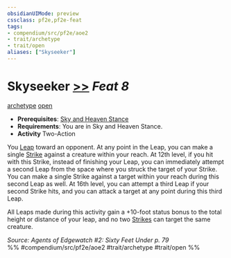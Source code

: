 ```yaml
---
obsidianUIMode: preview
cssclass: pf2e,pf2e-feat
tags:
- compendium/src/pf2e/aoe2
- trait/archetype
- trait/open
aliases: ["Skyseeker"]
---
```

# Skyseeker  [>>](rules/core-rulebook/chapter-9-playing-the-game.md#Actions "Two-Action") *Feat 8*  
[archetype](rules/traits/archetype.md)  [open](rules/traits/open.md)  

- **Prerequisites**: [Sky and Heaven Stance](compendium/feats/sky-and-heaven-stance-aoe2.md)
- **Requirements**: You are in Sky and Heaven Stance.
- **Activity** Two-Action

You [Leap](rules/actions/leap.md) toward an opponent. At any point in the Leap, you can make a single [Strike](rules/actions/strike.md) against a creature within your reach. At 12th level, if you hit with this Strike, instead of finishing your Leap, you can immediately attempt a second Leap from the space where you struck the target of your Strike. You can make a single Strike against a target within your reach during this second Leap as well. At 16th level, you can attempt a third Leap if your second Strike hits, and you can attack a target at any point during this third Leap.

All Leaps made during this activity gain a +10-foot status bonus to the total height or distance of your leap, and no two [Strikes](rules/actions/strike.md) can target the same creature.

*Source: Agents of Edgewatch #2: Sixty Feet Under p. 79*  
%% #compendium/src/pf2e/aoe2 #trait/archetype #trait/open %%